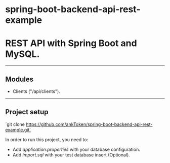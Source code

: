 # spring-boot-backend-api-rest-example
# REST API with Spring Boot and MySQL.
___

## Modules
- Clients ("/api/clients").
___

## Project setup
´git clone https://github.com/ankToken/spring-boot-backend-api-rest-example.git´

In order to run this project, you need to:

- Add *application.properties* with your database configuration.
- Add *import.sql* with your test database insert (Optional).
